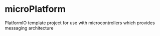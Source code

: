 # microPlatform
PlatformIO template project for use with microcontrollers which provides messaging architecture
